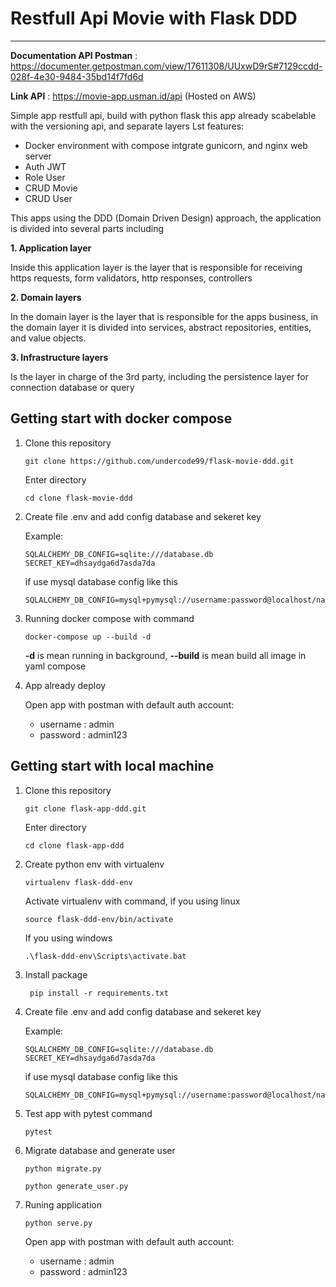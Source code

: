 # Restfull Api Movie with Flask DDD
-------------
**Documentation API Postman** : https://documenter.getpostman.com/view/17611308/UUxwD9rS#7129ccdd-028f-4e30-9484-35bd14f7fd6d 

**Link API** : https://movie-app.usman.id/api (Hosted on AWS)

Simple app restfull api, build with python flask this app already scabelable with the versioning api, and separate layers
Lst features:
- Docker environment with compose intgrate gunicorn, and nginx web server
- Auth JWT
- Role User
- CRUD Movie
- CRUD User

This apps using the DDD (Domain Driven Design) approach, the application is divided into several parts including

**1. Application layer**

Inside this application layer is the layer that is responsible for receiving https requests, form validators, http responses, controllers

**2. Domain layers**

In the domain layer is the layer that is responsible for the apps business, in the domain layer it is divided into services, abstract repositories, entities, and value objects.

**3. Infrastructure layers**

Is the layer in charge of the 3rd party, including the persistence layer for connection database or query


## Getting start with docker compose
1. Clone this repository

   ``` git clone https://github.com/undercode99/flask-movie-ddd.git ```

   Enter directory

   ``` cd clone flask-movie-ddd ```

3. Create file .env and add config database and sekeret key

    Example: 
    ```env
    SQLALCHEMY_DB_CONFIG=sqlite:///database.db
    SECRET_KEY=dhsaydga6d7asda7da
    ```
    if use mysql database config like this
    ```
    SQLALCHEMY_DB_CONFIG=mysql+pymysql://username:password@localhost/name_database
    ```
 4. Running docker compose with command

    ``` docker-compose up --build -d ```

    **-d** is mean running in background, 
    **--build** is mean build all image in yaml compose

5. App already deploy

   Open app with postman with default auth account: 
   - username : admin
   - password : admin123


## Getting start with local machine

1. Clone this repository

   ``` git clone flask-app-ddd.git ```

   Enter directory
   
   ``` cd clone flask-app-ddd ```

2. Create python env with virtualenv
   
   ``` virtualenv flask-ddd-env ```
  
   Activate virtualenv with command, if you using linux

   ``` source flask-ddd-env/bin/activate ```
   
   If you using windows

   ``` .\flask-ddd-env\Scripts\activate.bat ```
3. Install package 

   ``` pip install -r requirements.txt```

4. Create file .env and add config database and sekeret key

    Example: 
    ```env
    SQLALCHEMY_DB_CONFIG=sqlite:///database.db
    SECRET_KEY=dhsaydga6d7asda7da
    ```
    if use mysql database config like this
    ```
    SQLALCHEMY_DB_CONFIG=mysql+pymysql://username:password@localhost/name_database
    ```

5. Test app with pytest command

    ``` pytest ```

5. Migrate database and generate user

   ``` python migrate.py ```

   ``` python generate_user.py ```

6. Runing application 

   ``` python serve.py ```

   Open app with postman with default auth account: 
   - username : admin
   - password : admin123



